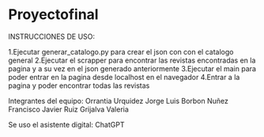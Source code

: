 # Proyectofinal

INSTRUCCIONES DE USO:

1.Ejecutar generar_catalogo.py para crear el json con con el catalogo general
2.Ejecutar el scrapper para encontrar las revistas encontradas en la pagina y a su vez en el json generado anteriormente
3.Ejecutar el main para poder entrar en la pagina desde localhost en el navegador
4.Entrar a la pagina y poder encontrar todas las revistas

Integrantes del equipo:
Orrantia Urquidez Jorge Luis
Borbon Nuñez Francisco Javier
Ruiz Grijalva Valeria 

Se uso el asistente digital: ChatGPT

